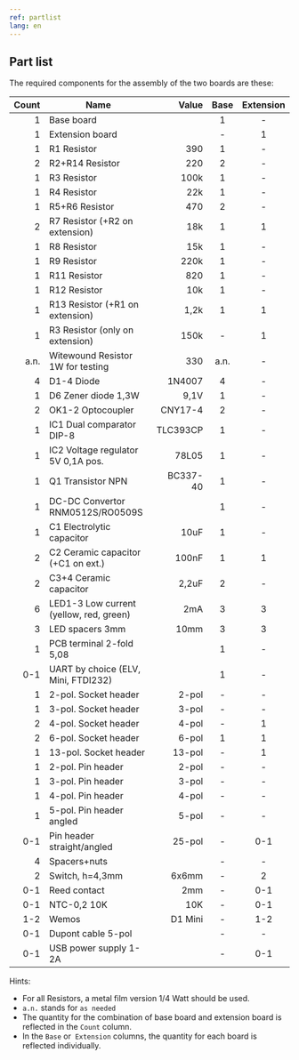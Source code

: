 ```yaml
---
ref: partlist
lang: en
---
```

## Part list

The required components for the assembly of the two boards are these:

| Count | Name                                    | Value    | Base | Extension |
|------:|-----------------------------------------|---------:|:----:|:---------:|
|     1 | Base board                              |          |    1 |         - |
|     1 | Extension board                         |          |    - |         1 |
|     1 | R1 Resistor                             |      390 |    1 |         - |
|     2 | R2+R14 Resistor                         |      220 |    2 |         - |
|     1 | R3 Resistor                             |     100k |    1 |         - |
|     1 | R4 Resistor                             |      22k |    1 |         - |
|     1 | R5+R6 Resistor                          |      470 |    2 |         - |
|     2 | R7 Resistor (+R2 on extension)          |      18k |    1 |         1 |
|     1 | R8 Resistor                             |      15k |    1 |         - |
|     1 | R9 Resistor                             |     220k |    1 |         - |
|     1 | R11 Resistor                            |      820 |    1 |         - |
|     1 | R12 Resistor                            |      10k |    1 |         - |
|     1 | R13 Resistor (+R1 on extension)         |     1,2k |    1 |         1 |
|     1 | R3 Resistor (only on extension)         |     150k |    - |         1 |
|  a.n. | Witewound Resistor 1W for testing       |      330 | a.n. |         - |
|     4 | D1-4 Diode                              |   1N4007 |    4 |         - |
|     1 | D6 Zener diode 1,3W                     |     9,1V |    1 |         - |
|     2 | OK1-2 Optocoupler                       |  CNY17-4 |    2 |         - |
|     1 | IC1 Dual comparator DIP-8               | TLC393CP |    1 |         - |
|     1 | IC2 Voltage regulator 5V 0,1A pos.      |    78L05 |    1 |         - |
|     1 | Q1 Transistor NPN                       | BC337-40 |    1 |         - |
|     1 | DC-DC Convertor RNM0512S/RO0509S        |          |    1 |         - |
|     1 | C1 Electrolytic capacitor               |     10uF |    1 |         - |
|     2 | C2 Ceramic capacitor (+C1 on ext.)      |    100nF |    1 |         1 |
|     2 | C3+4 Ceramic capacitor                  |    2,2uF |    2 |         - |
|     6 | LED1-3 Low current (yellow, red, green) |      2mA |    3 |         3 |
|     3 | LED spacers 3mm                         |     10mm |    3 |         3 |
|     1 | PCB terminal 2-fold 5,08                |          |    1 |         - |
|   0-1 | UART by choice (ELV, Mini, FTDI232)     |          |    1 |         - |
|     1 | 2-pol. Socket header                    |    2-pol |    - |         - |
|     1 | 3-pol. Socket header                    |    3-pol |    - |         - |
|     2 | 4-pol. Socket header                    |    4-pol |    - |         1 |
|     2 | 6-pol. Socket header                    |    6-pol |    1 |         1 |
|     1 | 13-pol. Socket header                   |   13-pol |    - |         1 |
|     1 | 2-pol. Pin header                       |    2-pol |    - |         - |
|     1 | 3-pol. Pin header                       |    3-pol |    - |         - |
|     1 | 4-pol. Pin header                       |    4-pol |    - |         - |
|     1 | 5-pol. Pin header angled                |    5-pol |    - |         - |
|   0-1 | Pin header straight/angled              |   25-pol |    - |       0-1 |
|     4 | Spacers+nuts                            |          |    - |         - |
|     2 | Switch, h=4,3mm                         |    6x6mm |    - |         2 |
|   0-1 | Reed contact                            |      2mm |    - |       0-1 |
|   0-1 | NTC-0,2 10K                             |      10K |    - |       0-1 |
|   1-2 | Wemos                                   |  D1 Mini |    - |       1-2 |
|   0-1 | Dupont cable 5-pol                      |          |    - |         - |
|   0-1 | USB power supply 1-2A                   |          |    - |       0-1 |

Hints:
* For all Resistors, a metal film version 1/4 Watt should be used.
* `a.n.` stands for `as needed`
* The quantity for the combination of base board and extension board is reflected in the `Count` column.
* In the `Base` or` Extension` columns, the quantity for each board is reflected individually.
